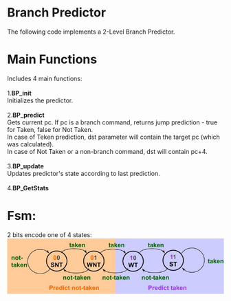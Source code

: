 # Branch Predictor
The following code implements a 2-Level Branch Predictor. <br /> 

# Main Functions
Includes 4 main functions:<br /><br />
1.**BP_init** <br />
Initializes the predictor.<br /><br />
2.**BP_predict** <br />
Gets current pc. If pc is a branch command, returns jump prediction - true for Taken, false for Not Taken. <br />
In case of Teken prediction, dst parameter will contain the target pc (which was calculated).<br />
In case of Not Taken or a non-branch command, dst will contain pc+4.<br /><br />
3.**BP_update**<br />
Updates predictor's state according to last prediction. <br /><br />
4.**BP_GetStats**<br />

# Fsm:
2 bits encode one of 4 states: <br />
<img src="https://github.com/noimoshe/Branch-Predictor/blob/main/fsmStates.JPG">


